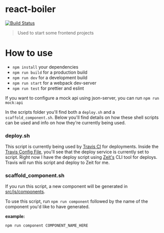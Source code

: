 # react-boiler

[![Build Status](https://travis-ci.com/jayoharedee/react-boiler.svg?token=qoLyUBkC3b8L5zAaa9tp&branch=master)](https://travis-ci.com/jayoharedee/react-boiler)

> Used to start some frontend projects

# How to use
* `npm install` your dependencies
* `npm run build` for a production build
* `npm run dev` for a development build
* `npm run start` for a webpack dev-server
* `npm run test` for prettier and eslint

If you want to configure a mock api using json-server, you can run `npm run mock:api`

In the scripts folder you'll find both a `deploy.sh` and a `scaffold_component.sh`. Below you'll find details on how these shell scripts can be used and info on how they're currently being used.

### deploy.sh
This script is currently being used by [Travis CI](https://travis-ci.com) for deployments. Inside the [Travis Config File](./.travis.yml), you'll see that the deploy service is currently set to script. Right now I have the deploy script using [Zeit's](https://zeit.co) CLI tool for deploys. Travis will run this script and deploy to Zeit for me.

### scaffold_component.sh
If you run this script, a new component will be generated in [src/js/components](./src/js/components).

To use this script, run `npm run component` followed by the name of the component you'd like to have generated.

**example:**
```sh
npm run component COMPONENT_NAME_HERE
```

